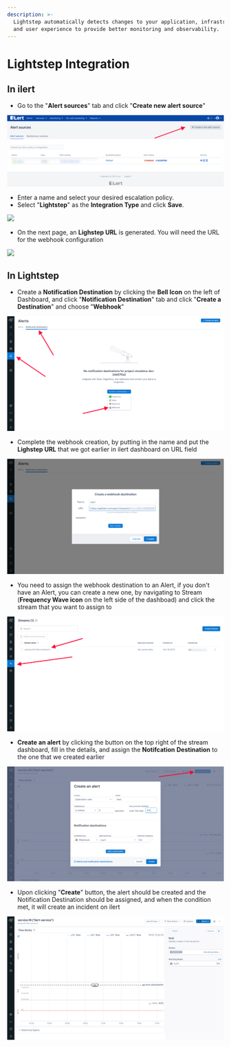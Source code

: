 ```yaml
---
description: >-
  Lightstep automatically detects changes to your application, infrastructure,
  and user experience to provide better monitoring and observability.
---
```


# Lightstep Integration

## In ilert

* Go to the "**Alert sources**" tab and click "**Create new alert source**"

![](<../.gitbook/assets/ilert-create-alert (5).png>)

* Enter a name and select your desired escalation policy.  &#x20;
* Select "**Lightstep**" as the **Integration Type** and click **Save**.

![](../.gitbook/assets/lightstep\_alertsources.png)

* On the next page, an **Lighstep URL** is generated. You will need the URL for the webhook configuration

![](../.gitbook/assets/lightstep\_alerturl.png)

## In Lightstep

* Create a **Notification Destination** by clicking the **Bell Icon** on the left of Dashboard, and click "**Notification Destination**" tab and click "**Create a Destination**" and choose "**Webhook**"&#x20;

![](../.gitbook/assets/lightstep-alert.png)

* Complete the webhook creation, by putting in the name and put the **Lighstep URL** that we got earlier in ilert dashboard on URL field

![](../.gitbook/assets/lightstep-webhook.png)

* You need to assign the webhook destination to an Alert, if you don't have an Alert, you can create a new one, by navigating to Stream (**Frequency Wave icon** on the left side of the dashboad) and click the stream that you want to assign to

![](../.gitbook/assets/lightstep-stream.png)

* **Create an alert** by clicking the button on the top right of the stream dashboard, fill in the details, and assign the **Notifcation** **Destination** to the one that we created earlier

![](../.gitbook/assets/lightstep-createalert.png)

* Upon clicking "**Create**" button, the alert should be created and the Notification Destination should be assigned, and when the condition met, it will create an incident on ilert

![](../.gitbook/assets/lightstep-alertdone.png)
